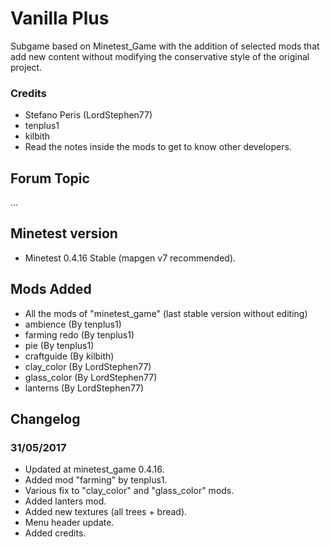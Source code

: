 # Vanilla Plus

Subgame based on Minetest_Game with the addition of selected mods that add new content without modifying the conservative style of the original project.

### Credits

- Stefano Peris (LordStephen77)
- tenplus1
- kilbith
- Read the notes inside the mods to get to know other developers.

## Forum Topic
...

## Minetest version

- Minetest 0.4.16 Stable (mapgen v7 recommended).

## Mods Added

- All the mods of "minetest_game" (last stable version without editing)
- ambience (By tenplus1)
- farming redo (By tenplus1)
- pie (By tenplus1)
- craftguide (By kilbith)
- clay_color (By LordStephen77)
- glass_color (By LordStephen77)
- lanterns (By LordStephen77)

## Changelog

### 31/05/2017

- Updated at minetest_game 0.4.16.
- Added mod "farming" by tenplus1.
- Various fix to "clay_color" and "glass_color" mods.
- Added lanters mod.
- Added new textures (all trees + bread).
- Menu header update.
- Added credits.